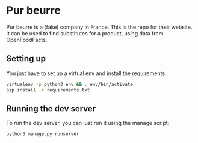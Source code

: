 <!-- README.md --- 
;; 
;; Filename: README.md
;; Author: Louise <louise>
;; Created: Mon Apr 27 01:11:58 2020 (+0200)
;; Last-Updated: Mon Apr 27 01:19:39 2020 (+0200)
;;           By: Louise <louise>
 -->
# Pur beurre
Pur beurre is a (fake) company in France. This is the repo for their
website. It can be used to find substitutes for a product, using data
from OpenFoodFacts.

## Setting up
You just have to set up a virtual env and install the requirements.

```bash
virtualenv -p python3 env && . env/bin/activate
pip install -r requirements.txt
```

## Running the dev server
To run the dev server, you can just run it using the manage script:

```bash
python3 manage.py runserver
```
